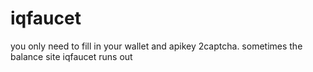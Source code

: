 # iqfaucet

you only need to fill in your wallet and apikey 2captcha.
sometimes the balance site iqfaucet runs out
